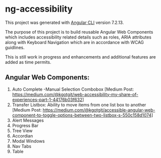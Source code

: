 # ng-accessibility

This project was generated with [Angular CLI](https://github.com/angular/angular-cli) version 7.2.13.

The purpose of this project is to build reusable Angular Web Components which includes accessibility related details such as roles, ARIA attributes along with Keyboard Navigation which are in accordance with WCAG guidlines.

This is still work in progress and enhancements and additional features are added as time permits.

## Angular Web Components:

1) Auto Complete -Manual Selection Combobox
[Medium Post:  https://medium.com/@kgotgit/web-accessibility-my-share-of-experiences-part-1-44176b03f632]
2) Transfer Listbox: Ability to move items from one list box to another
[Medium Post:  https://medium.com/@kgotgit/accessible-angular-web-component-to-toggle-options-between-two-listbox-s-550c158d1074]
3) Alert Messages
4) Progress Bar
5) Tree View
6) Accordian
7) Modal Windows
8) Nav Tabs
9) Table



